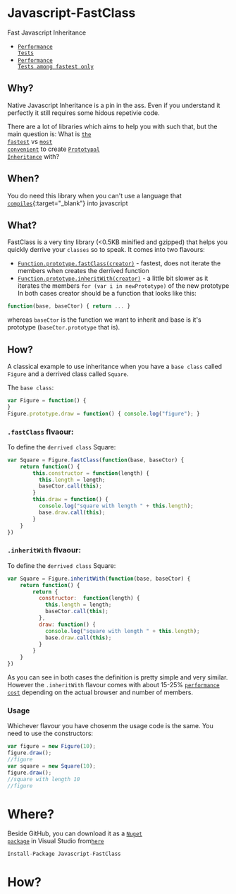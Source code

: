 Javascript-FastClass
====================

Fast Javascript Inheritance 

*  <a href="http://jsperf.com/js-inheritance-performance/25" target="_blank"><code>Performance Tests</code></a>
*  <a href="http://jsperf.com/js-inheritance-performance/26" target="_blank"><code>Performance Tests among fastest only</code></a>

## Why?
Native Javascript Inheritance is a pin in the ass. Even if you understand it perfectly it still requires some hidous repetivie code.

There are a lot of libraries which aims to help you with such that, but the main question is:
What is <a href="http://jsperf.com/js-inheritance-performance/25" target="_blank"><code>the fastest</code></a> vs <a target="_blank" href="https://github.com/njoubert/inheritance.js/blob/master/INHERITANCE.md"><code>most convenient</code></a> to create <a href="http://msdn.microsoft.com/en-us/magazine/ff852808.aspx" target="_blank"><code>Prototypal Inheritance</code></a> with?

## When?
You do need this library when you can't use a language that [`compiles`](https://github.com/jashkenas/coffee-script/wiki/List-of-languages-that-compile-to-JS){:target="_blank"} into javascript

## What?
FastClass is a very tiny library (<0.5KB minified and gzipped) that helps you quickly derrive your `classes` so to speak. 
It comes into two flavours:
* [`Function.prototype.fastClass(creator)`](#fastclass-flavour) - fastest, does not iterate the members when creates the derrived function
* [`Function.prototype.inheritWith(creator)`](#inheritwith-flavour) - a little bit slower as it iterates the members `for (var i in newPrototype)` of the new prototype
In both cases creator should be a function that looks like this:
```javascript
function(base, baseCtor) { return ... }
```
whereas `baseCtor` is the function we want to inherit and base is it's prototype (`baseCtor.prototype` that is).

## How?

A classical example to use inheritance when you have a `base class` called `Figure` and a derrived class called `Square`.

The `base class`:
```javascript
var Figure = function() {
}
Figure.prototype.draw = function() { console.log("figure"); }
```


### `.fastClass` flvaour:

To define the `derrived class` Square:
```javascript
var Square = Figure.fastClass(function(base, baseCtor) {
    return function() {
        this.constructor = function(length) { 
          this.length = length;
          baseCtor.call(this);
        }
        this.draw = function() {
          console.log("square with length " + this.length);
          base.draw.call(this);
        }
    }   
})
```

### `.inheritWith` flvaour:

To define the `derrived class` Square:
```javascript
var Square = Figure.inheritWith(function(base, baseCtor) {
    return function() {
        return { 
          constructor:  function(length) { 
            this.length = length;
            baseCtor.call(this);
          },
          draw: function() {
            console.log("square with length " + this.length);
            base.draw.call(this);
          }
        }
    }   
})
```

As you can see in both cases the definition is pretty simple and very similar. 
However the `.inheritWith` flavour comes with about 15-25% <a href="http://jsperf.com/js-inheritance-performance/25" target="_blank"><code>performance cost</code></a> depending on the actual browser and number of members.

### Usage

Whichever flavour you have chosenm the usage code is the same. You need to use the constructors:
```javascript
var figure = new Figure(10);
figure.draw();
//figure
var square = new Square(10);
figure.draw(); 
//square with length 10
//figure
```

# Where?
Beside GitHub, you can download it as a <a href="http://nuget.org/packages/Javascript-FastClass/" target="_blank"><code>Nuget package</code></a> in Visual Studio from<a href="http://nuget.org/packages/Javascript-FastClass/" target="_blank"><code>here</code></a>
```javascript
Install-Package Javascript-FastClass
```

# How?
